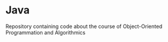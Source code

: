 # Java

Repository containing code about the course of Object-Oriented Programmation and Algorithmics
